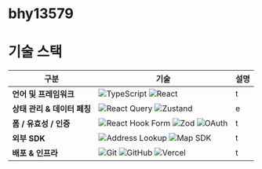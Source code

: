 # bhy13579

# 기술 스택
| 구분                     | 기술 | 설명 |
|--------------------------|------|------|
| **언어 및 프레임워크**        | ![TypeScript](https://img.shields.io/badge/TypeScript-3178C6?style=for-the-badge&logo=typescript&logoColor=white) ![React](https://img.shields.io/badge/React-61DAFB?style=for-the-badge&logo=react&logoColor=black) |t  |
| **상태 관리 & 데이터 페칭** | ![React Query](https://img.shields.io/badge/React%20Query-FF4154?style=for-the-badge&logo=react-query&logoColor=white) ![Zustand](https://img.shields.io/badge/Zustand-000000?style=for-the-badge&logo=zustand&logoColor=white) | e |
| **폼 / 유효성 / 인증**     |   ![React Hook Form](https://img.shields.io/badge/React%20Hook%20Form-EC5990?style=for-the-badge&logo=reacthookform&logoColor=white) ![Zod](https://img.shields.io/badge/Zod-92ee5d?style=for-the-badge) ![OAuth](https://img.shields.io/badge/OAuth-4285F4?style=for-the-badge&logo=oauth&logoColor=white) |t |
| **외부 SDK**              | ![Address Lookup](https://img.shields.io/badge/Address%20Lookup%20SDK-FF6600?style=for-the-badge) ![Map SDK](https://img.shields.io/badge/Map%20SDK-1E90FF?style=for-the-badge) | t|
| **배포 & 인프라**          | ![Git](https://img.shields.io/badge/Git-F05032?style=for-the-badge&logo=git&logoColor=white) ![GitHub](https://img.shields.io/badge/GitHub-181717?style=for-the-badge&logo=github&logoColor=white) ![Vercel](https://img.shields.io/badge/Vercel-000000?style=for-the-badge&logo=vercel&logoColor=white) | t |

